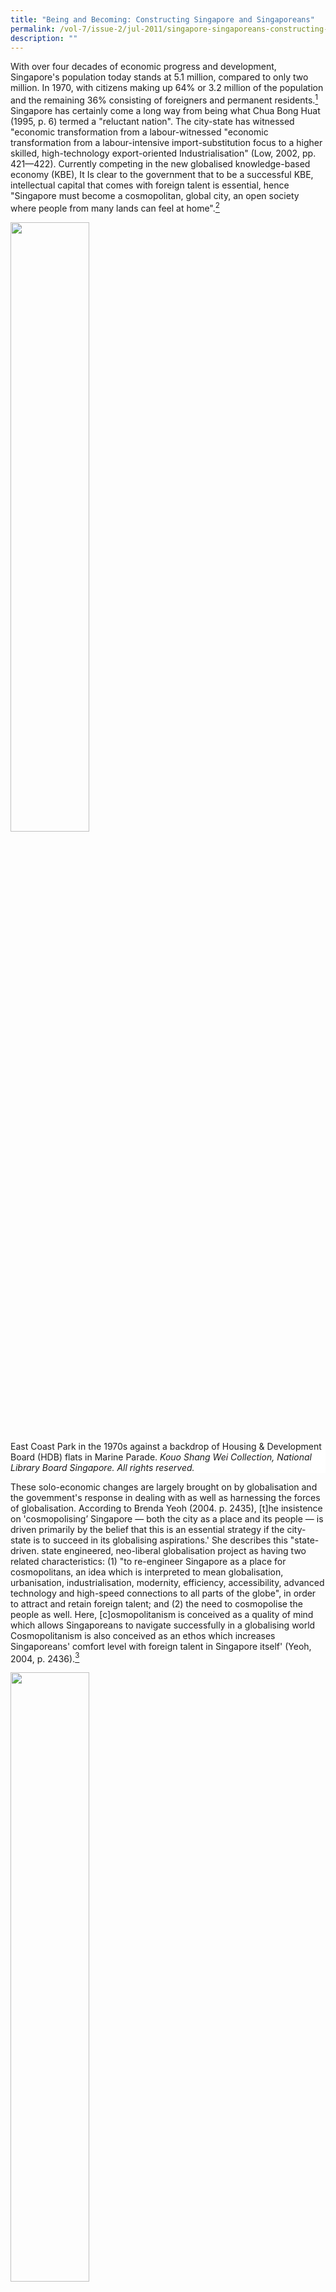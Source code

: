 ```yaml
---
title: "Being and Becoming: Constructing Singapore and Singaporeans"
permalink: /vol-7/issue-2/jul-2011/singapore-singaporeans-constructing-becoming/
description: ""
---
```

With over four decades of economic progress and development, Singapore's population today stands at 5.1 million, compared to only two million. In 1970, with citizens making up 64% or 3.2 million of the population and the remaining 36% consisting of foreigners and permanent residents.[^1]  Singapore has certainly come a long way from being what Chua Bong Huat (1995, p. 6) termed a "reluctant nation". The city-state has witnessed "economic transformation from a labour-witnessed "economic transformation from a labour-intensive import-substitution focus to a higher skilled, high-technology export-oriented Industrialisation" (Low, 2002, pp. 421—422). Currently competing in the new globalised knowledge-based economy (KBE), It Is clear to the government that to be a successful KBE, intellectual capital that comes with foreign talent is essential, hence "Singapore must become a cosmopolitan, global city, an open society where people from many lands can feel at home".[^2]

<img style="width:50%;" src="/images/Vol%207%20Issue%202/BeingBecoming/East%20Coast%20Park%201970.jpg">
 <div style="background-color: white;">East  Coast Park in the 1970s against a backdrop of Housing & Development Board (HDB) flats in Marine Parade. <i>Kouo Shang Wei Collection, National Library Board Singapore. All rights reserved.</i></div>

These solo-economic changes are largely brought on by globalisation and the govemment's response in dealing with as well as harnessing the forces of globalisation. According to Brenda Yeoh (2004. p. 2435), \[t\]he insistence on 'cosmopolising’ Singapore — both the city as a place and its people — is driven primarily by the belief that this is an essential strategy if the city-state is to succeed in its globalising aspirations.' She describes this "state-driven. state engineered, neo-liberal globalisation project as having two related characteristics: (1) "to re-engineer Singapore as a place for cosmopolitans, an idea which is interpreted to mean globalisation, urbanisation, industrialisation, modernity, efficiency, accessibility, advanced technology and high-speed connections to all parts of the globe", in order to attract and retain foreign talent; and (2) the need to cosmopolise the people as well. Here, \[c\]osmopolitanism is conceived as a quality of mind which allows Singaporeans to navigate successfully in a globalising world Cosmopolitanism is also conceived as an ethos which increases Singaporeans' comfort level with foreign talent in Singapore itself' (Yeoh, 2004, p. 2436).[^3]

<img style="width:50%;" src="/images/Vol%207%20Issue%202/BeingBecoming/Central%20Business%20District.jpg">
 <div style="background-color: white;">A view of the Central Business District from the Marina Mandarin Singapore.<i>Courtesy of Tng Eng Choong.</i></div>

The state has been successful in the first aspect of its globalisation project, namely in establishing Singapore as a cosmopolitan global city.[^4] However, whether the people subscribe to the whole cosmopolitan identity package is questionable. Arguably, one of the key reasons contention exists between citizens and immigrants in Singapore today is because citizens do not identify with a cosmopolitan identity (Yeoh, 2004). New challenges brought on by globalisation, like the growing discomfort felt by the citizenry over the increase in foreigner presence and the competition for resources that come with it (Koh, 2003; Yap, 1999; Yeoh & Huang, 2004), has seen the citizenry gradually turn to an introverted form of nationalism, which is detrimental to any plans to globalise or cosmopolise the city-state.[^5] 

Globalisation and nationalism are a contradiction yet at the same time interdependent. the challenge is for Singapore to harmonize the two. As Stein Tennesson & Hans Antiov (1996, p, 2) point out, "\[i\]n order to be successful in the new global marketplace, it is important for a state to develop and maintain a collective 'we-feeling' among its citizens, and a sense that the state belongs to them." Essentially, a state's authority diminishes when its citizens do not identify with it, and more importantly, "territories with little effective authority cannot attract investments and generate growth. (Ibid). Tennesson and Antiov highlight the paradox of today's world, where "globalization undermines the sovereignty of each individual state while at the same time making it increasingly important for a state, in order to be competitive in the global market, to obtain the strong dedication from its citizens" (Ibid).

Harvard professor Robert Putnam's advice to nation-states like Singapore, faced with the abovementioned globalisation and nationalism dilemma, is to continue building social capital.[^6] This article argues that to increase social capital there needs to be a change towards a more inclusive non-ethnic understanding of a Singaporean Singapore.[^7] This Singaporean Singapore would then allow for the development of a natural (as opposed to a state imposed, difficult to establish and sustain) cosmopolitan Singaporean identity, needed to help Singaporeans deal with the new globalisation issues that accompany changing times. 

Sharper distinctions between the privileges enjoyed by citizens and foreigners in terms of healthcare, housing, and education, may appease the citizenry who feel that foreigners are given preferential treatment by the government, as well as entice targeted foreign talent to take up citizenship. However it is only a short-term solution. When foreigners join the ranks of new citizens to stake a claim on these citizen benefits, there will be an inevitable divide within the citizenry, with a section of them feeling that as more people share the benefits there would be less to go around, giving rise to the difficult question of 'how many years must pass before one is no longer labelled a new citizen', This problem can be avoided if a more inclusive strategy, to resolve the citizen-immigrant contention, is chosen over an exclusive, divisive one.

To meaningfully explore the notion of national identity and what it means for Singapore, this article is divided into three parts. In part one, the idea of national identity in the Singapore context and an overview of how Singapore's national identity has developed since the nation's inception is discussed. As such, the first section will illustrate three distinct stages that mark the development of Singapore's national identity: (1) creating the 'local' in order to successfully engage in the 'global'; (2) protecting the 'local' against the 'global'; and (3) embracing the 'global' while staying 'local.' Following from this, the impact of globalisation on nationalism is analysed in the second section to understand why the government's current globalisalion and nation-building projects are problematic. Of note here will be two elements of the state's interlinked globalisation and nation-building projects - the national myth of success from crises; and the 'Chinese', 'Malay', 'Indian', and 'others' (CMIO) categorization. The final section examines how the Singapore national identity can be refined to equip the generations of Singaporeans to come.

It argues that Singapore's ethnically and culturally diverse citizens would benefit from a more inclusive, cosmopolitan, Singaporean Singapore identity that would produce the social capital needed to help them adapt to the challenges of globalisation, for the long-term continued success of the country.

#### **Understanding National Identity in the Singapore Context**

Following Lily Kong (1999, p. 571), national identity is defined as a "national consciousness in the sense of a people possessing a shared image of the nation," in addition to encompassing "the idea that this people identify with and feel a sense of belonging to the 'nation'".

As Terence Chong (2010a, p. 1) posits, "Singapore's oscillation between its nation- state and global city habitus, together with their conflicting demands, has thus far made an authentic national identity rather elusive." He goes on to argue that those looking for an authentic Singapore national Identity would first need to explore the politics behind the state produced national imaginary and values (Chong, 2010a).

It is important to note at this juncture that Singapore's creation of a compelling national myth was hampered by a few key contextual issues: The sudden separation from Malaysia; an immigrant population marked by ethnic, linguistic and cultural differences; tensions with other newly formed nation-states within its immediate vicinity; and as a young nation, a short historical trajectory of which to draw on for the creation of a strong mythology needed to bring about a cohesive social foundation (Kluver & Weber, 2003).

Nationalism and national identity in Singapore was aimed at complementing the govemment's strategy of globalising the country's economy, and "did not spring from any primal or natural yearning but from a developmental need. Because the idea of national survival was so closely linked to economic survival, a coherent nation was ... vital in forming a cohesive workforce compliant enough for market exploitation" (Chong, 2010a, p. 8).

Looking at national identity in Singapore since independence, several iterations indicate three stages in the development of the national identity in Singapore (see Velayutham, 2007; Chua, 1995; Chong, 2010a; Quah, 2000): (1) At independence, a politically and socially stable environment was necessary in order to pursue the globalising of Singapore's economy. This led to the fostering of a Singapore national identity with the CMIO framework as its core, aimed at uniting the disparate heterogeneous migrant communities that made up Singapore's population; (2) the early 1980s saw a search for a national ideology, which would later be known as "Shared Values," [^8] to counter the perceived negative impact of globalisation, i.e. Westernisation, and individualism as opposed to communitarianism. National identity during that time was fashioned after Asian values and cultural traditions, that is Chinese, Malay, and Indian values and traditions; and (3) with structural changes emerging in the global economy in the 1990s, that saw regional hubs, global cities, and interconnected economies increasingly becoming the norm, along with the Asian financial crisis, the Singapore government concluded that the city-state had to go global while staying local. National identity was thus redefined to include cosmopolitanism while maintaining the CMIO identities in order to anchor the cosmopolitan Singaporean to the nation.[^9] 

The people were not entirely apathetic with regards to the nation-building processes fed to them by the government. Through international exposure, shared experiences and contact with the other ethnic groups within Singapore, the people themselves developed unique elements they considered markers of Singapore's national identity. For example the types of different ethnic based cuisine enjoyed by most Singaporeans, and vernacular identities like 'Mat', 'Minah', 'Ah Beng' and 'Ah Lian', along with Singlish, the unique local language with a mixture of English, Malay, and Chinese dialects. However, these things which some might argue are the basis of a true Singaporean identity are paradoxically perceived by the state as threatening to Singapore's engagement with the global and are actively discouraged" (Velayutham, 2007, pp. 152—153).[^10] On the other hand, these familiar non-state sanctioned identities are increasingly used by Singaporeans to "reaffirm local identity in the face of increased globalisation and the influx of the foreigners", and as the government pushes harder for a "cosmopolitan-oriented national identity for its economic interests", we see "Singlish and vernacular identities become \[more attractive\] as sites for resistance" (Chong, 2010b, pp. 515—516).

<img style="width:80%;" src="/images/Vol%207%20Issue%202/BeingBecoming/Web%20Banner.jpg">
 <div style="background-color: white;">Web banner for the Speak Good English Movement's 2010/11 campaign. <i>Courtesy of Speak Good English Movement.</i></div>

Going global may have been the aim of the country since independence, however, the emerging globalisation challenges of today see two projects of the state backfiring on each other, namely the globalisation and the nation-building project. It now becomes important to think about how demands of globalisation and nationalism pressures can be reconciled.

#### **Globalisation and the Need to Think Beyond Nationalism**

Having traced the three stages of development of Singapore's national Identity, it is revealed that in order to maintain political and social stability, essential for economic growth and the globalisation aspirations of the citystate, the government chose to unite and mobilise the nation using (1) the national myth of success from crises and (2) a particularist multiracial national identity that restricted the space for defining differences and accepting any other identities, beside the official, neatly-categorised CMIO identities. These two aspects of the state's interrelated globalisation and nation-building projects are problematic.

A national identity based on the "national myth of forging economic progress and success out of crises, relying primarily on globalizing strategies, such as mandating the use of English, focusing on economic growth through international trade and multinational corporations, and stressing a global orientation rather than a local identity" has certainly contributed to Singapore's material success story (Kluver & Weber, 2003, p. 380). However, such a national myth has to a certain extent weakened social bonds necessary for establishing and maintaining patriotism, as the values of pragmatism, entrepreneurship and opportunism" that economic progress demands inevitably undermines national identity (Kluver & Weber, 2003, p. 378).

Yeah (2004, pp. 2437—2438) aptly described state engineered nationalism in Singapore when she noted that the state formulated CMIO racial categories, which were the 'official' races to be regarded as separate yet equal, "encouraged acceptance and tolerance among the four racially bounded 'communities' and at the same time dictated the basic terms of reference in the ways in which 'race' and 'nation' may be intertwined". This CMIO framework provided "fixed, limiting grids in which the discourse of the 'multicultural nation' was allowed to unfold and restricted the extension of the discourse to include other members of the fluid, fragmenting ethnoscape typical of globalising cities" (Ibid).

As the state's vision for Singapore is to  be a cosmopolitan global city in the same league as first-world developed countries competing for global talent, there is a necessity to rethink the state's strategy of using nationalism, as Singapore knows it (one that is anchored by the CMIO framework of defining and dlfferentiating oneself from others), to maintain national cohesion in the face of the challenges of globalisation.

Another reason for the need to think beyond the current form of nationalism in Singapore, that has CMIO as its core pillar, is linked to the fact that even with the exponential increase of foreigners over the years, the composition of the CMIO has remained more or less the same since independence. As then Deputy Prime Minister Wong Kan Seng, who heads the newly formed National Population and Talent Division under the Prime Minister's Office stated: "In managing our population, we will always be guided by the need to preserve a strong citizen core, and to maintain stability in our ethnic mix."[^11]Assuming that these CMIO identities have also remained unchanged is problematic. The foreigners now entering and even integrating into Singapore society may be ethnically similar however the other experiences and identities they bring along with them are not. As Yeoh (2004, p. 2442) explains, the term 'race' as Singapore becomes the temporary or even permanent home of foreigners "has become inflected by differences in 'nationality', 'history' and 'culture', rendering the politics of sameness and differences within each 'race' more complex".

#### **Enhancing the Singapore National Identity**

Besides using the term 'cosmopolis' and other related phrases such as 'cosmopolitan city' or cosmopolitan society' as "a way of envisioning cultural vibrancy and creativity for the city, the idea of Singaporeans-as heartlanders', cosmopolitans' was made prominent in counterpoint to Singaporean-as- 'heartlanders', oppositional terms popularised by Prime Minister Goh Chok Tong in his 1999 National Day Rally Speech" (Yeoh, 2004, p. 2434). The heartlander- cosmopolitan debate brings to attention not just a worrying "class divide between the
well-educated, privileged, globally-mobile elite, on the one hand, and the working class majority, on the other" (Tan, 2008, p. 189) but also "differential adaptability and receptivity to globalization" (Tan, 2003, p. 758). 

<img style="width:80%;" src="/images/Vol%207%20Issue%202/BeingBecoming/merlion.jpg">
 <div style="background-color: white;">Nation-building still in progress: The Merlion at Marina Bay, standing on a reclaimed promontory in front of the The Fullerton Hotels. <i> Gerald Pang for National Library Board Singapore.  All rights reserved.</i></div>
 
The brand of cosmopolitanism proposed by the government is very much like the multiculturalism enforced in Singapore. As Chong (2010b, pp. 514—515) rightly observes, cosmopolitanism as articulated by the government "is purged of political liberalism and deployed as modus vivendi for cultural and ethnic pluralism so as to prepare citizens for the presence of much needed foreign talent in the pursuit of economic growth." This is similar to the limited definition of multiculturalism found in government discourse, that is to say, "cultural-ethnic differences should be played down in favour of social harmony and whereby no community should overstep its boundaries" (Ibid).

As more 'others' enter the country and become part of the Singapore community, this brand of cosmopolitanism is insufficient to create the adaptability and receptivity needed to navigate the changes and uncertainties brought on by globalisation. One thing Singaporeans and newcomers alike need to learn is how to stop thinking about the 'other' in straightjacketed ethic identity terms. One way of establishing the ideal comfort zone as opposed to a mere contact zone, is by increasing what Robert Putnam terms social capital.[^12] For Putnam, "the way you achieve a successfully diverse society is not to make everybody homogenous. The challenge is not to make them like us; it is to have a new 'us'."[^13] His suggestion is -a national identity that is dynamic and 'more encompassing', not one that is fixed and immutable".[^14]

One way of getting both the people and the state comfortable with heading in this new direction would be to focus on building a Singaporean Singapore (which is more organic than for instance the enforced French assimilation).[^15] In this Singaporean Singapore, racial categories will no longer be needed to define and describe a Singaporean’s identity, a more inclusive rather than simply tolerant society would emerge, and a cosmopolitan outlook which would not just reluctantly accept outsiders, but instead embrace them as a natural way of life in today's globalised world would exist. In other words, a cosmopolitan infused nationalism would be the norm.

<img style="width:80%;" src="/images/Vol%207%20Issue%202/BeingBecoming/Performers%201980s.jpg">
 <div style="background-color: white;">For a celebration in the 1980s, performers dressed in various ethnic and general costumes, including that of a samsui woman, an icon of Singapore culture.<i>The Kouo Shang Wei Collection, National Library Board Singapore. All rights reserved.</i></div>

The notion of national identity is ever fluid, as constructed myths of imagined communities or worlds are constantly "in flux as they are renegotiated and reframed in ways to reemphasize a sense of national identity that will be compelling to younger generations" (Kluver & Weber, 2003, p. 375). In Singapore, as Minister Mentor Lee Kuan Yew and Senior Minister Goh Chok Tong acknowledge in a joint statement upon stepping down, "[a] younger generation, besides having a non-corrupt and meritocratic government and a high standard of living, wants to be more engaged in the decisions which affect them.[^16] 

Singaporeans, especially the younger generation, have clearly indicated an interest in doing more than sitting at the sidelines as decisions on Singapore's future are made. Can Singaporeans do without the need for ethnicity indication in identity cards, can they do away with quota systems in HDB blocks and not gravitate towards ethnic enclaves, can they accept direction for Singapore. generation, have clearly indicated an interest in doing more than sitting at the sidelines as decisions on Singapore's future are made. Can Singaporeans do without the need for ethnicity indication in identity cards, can they do away with quota systems in HDB blocks and not gravitate towards ethnic enclaves, can they accept the irrelevance of minority representation in GRCs, and can they appreciate the freedom to learn beyond one's designated mother tongue? Perhaps now is the right time to put some thought into a sustainable and feasible direction for Singapore.

The author is grateful to Dr Norman Vasu, Assistant Professor and Deputy Head of the Centre of Excellence for National Security S. Rajaratnam School of International Studies, for reviewing the paper on his otherwise perfect holiday.


<br>
<div style="background-color: white;">
<br/>
<img src="/images/Vol%207%20Issue%202/BeingBecoming/Wen%20Ling(2).jpg" style="width: 100px; height: 100px;"/>
<center><b>Chan Wen Ling</b><br>Associate Research Fellow<br>Centre of Excellence for National Security<br>S. Rajaratnam School of International Studies<br>Studies Nanyang Technological University.</center></div>

#### **REFERENCES**


Beck, U. (2006). _The cosmopolitan vision._ Cambridge: Polity Press.

Chong, T. (2010). Fluid nation: The perpetual “renovation” of nation and national identities in Singapore. In T. Chong (Ed.),  [_Management of success: Singapore revisited_](https://eservice.nlb.gov.sg/item_holding.aspx?bid=13688096) (pp. 504–520). Singapore: Institute of Southeast Asian Studies. (Call no.: RSING 959.57 MAN)

Chong, T. (Ed.). (2010). Introduction: The role of success in Singapore’s national identity. In T. Chong Eed.),  [_Management of success: Singapore revisited_](https://eservice.nlb.gov.sg/item_holding.aspx?bid=13688096) (pp. 1–18). Singapore: Institute of Southeast Asian Studies. (Call no.: RSING 959.57 MAN)

Chua, B.H, (1995). [_Culture, multiracialism and national identity in Singapore_](https://eservice.nlb.gov.sg/item_holding.aspx?bid=7404900). (Department of Sociology working papers, no. 125). Singapore: National University of Singapore. (Call no.: RSING 959.57 CHU)

Kluver, R., & Weber, I. (2003, October). Patriotism and the limits of globalization: Renegotiating citizenship in Singapore. _Journal of Communication Inquiry, 27_ (4), 371–388.

Koh, A. (2003, October). Global flows of foreign talent: Identity anxieties in Singapore’s ethnoscape. _Sojourn, 18_ (2), 230–256. Retrieved from JSTOR via NLB’s [eResources](https://eresources.nlb.gov.sg/main/) website.

Kong, L. (1999, June). Globalisation and Singaporean transmigration: Re-imagining and negotiating national identity. _Political Geography,_ _18_ (5), 563–589.

Low, L. (2002). Globalisation and the political economy of Singapore’s policy on foreign talent and high skills. _Journal of Education and Work, 15_ (4), 409–425. Retrieved from Taylor & Francis online website.

Quah, J.S.T. (2000). Globalization and Singapore’s search for nationhood. In L. Suryadinata (Ed.), [_Nationalism and globalization: East and West_](https://eservice.nlb.gov.sg/item_holding.aspx?bid=9847136) (pp. 71–101). Singapore: Institute of Southeast Asian Studies. (Call no.: RSING 320.54 NAT)

Tan, E.K.B. (2003, September). Re-engaging Chineseness: Political, economic and cultural imperatives of nation-building in Singapore. _The China Quarterly,_ (175), 751–774. Retrieved from JSTOR via NLB’s [eResources](https://eresources.nlb.gov.sg/main/) website.

Tan, J. (2008). Pulling together amid globalization: National education in Singapore schools. In P.D. Hershock, M. Mason & J.N. Hawkins (Eds.), _Changing education: Leadership innovation and development in a globalizing Asia Pacific_ (pp. 183–197). Hong Kong: Comparative Education Research Centre. (Not available in NLB holdings)

Tennesson, S., & Antlov, H. (Eds.). (1996). Asia in theories of nationalism and national identity. In [_Asian forms of the nation_](https://eservice.nlb.gov.sg/item_holding.aspx?bid=7908263) (pp. 1–39). Surrey: Curzon Press. (Call no.: RSING 322.42095 ASI)

Velayutham, S. (2007). [_Responding to globalization: Nation, culture and identity in Singapore_](https://eservice.nlb.gov.sg/item_holding.aspx?bid=12924605)_._ Singapore: Institute of Southeast Asian Studies. (Call no.: RSING 305.80095957 VEL)

Yap, M.T. (1999, April). The Singapore state’s response to migration. _Sojourn, 14_ (1), 198–211. Retrieved from JSTOR via NLB’s [eResources](https://eresources.nlb.gov.sg/main/) website.

Yeoh, B.S.A. (2004, November). Cosmopolitan and its exclusions in Singapore. _Urban Studies, 41_ (12), 2431–2445. Retrieved from JSTOR via NLB’s [eResources](https://eresources.nlb.gov.sg/main/) website.

Yeoh, B.S.A., & Huang, S. (2004). “Foreign talent” in our midst: New challenges to sense of community and ethnic relations in Singapore. In Lai Ah Eng (Ed.), [_Beyond rituals and riots: Ethnic pluralism and social cohesion in Singapore_](https://eservice.nlb.gov.sg/item_holding.aspx?bid=12229788) (pp. 316–338). Singapore: Eastern Universities Press. (Call no.: RSING 305.80095957 BEY)

#### **NOTES**

[^1]: Shahanaaz, H. (2011, May 3). S’poreans claim influx of foreigners hampering their livelihood. _The Star._

[^2]: Goh, C.T. (1997, August 24). National Day rally speech 1997 – global city, best home. Retrieved from [http://www.moe.gov.sg/media/speeches/1997/240897.htm]

[^3]: According to the Singapore 21 report, “The Singaporean of the 21st century is a cosmopolitan Singaporean, one who is familiar with global trends and lifestyles and feels comfortable working and living in Singapore as well as overseas”, hence Singaporeans need to be “world ready”, with the ability to “plug-and-play with confidence in the global economy”.

[^4]: Singapore is ranked the most competitive country in the world and also considered by foreign talent to be Asia’s best country to work in, according to the “IMD World Competitiveness Yearbook 2010”; the “Quality of Living Worldwide City Rankings, Mercer Survey, June 2010” ranks Singapore as the best place in Asia to live, work and play. For other related rankings, refer to the Singapore Economic Development Board website.

[^5]: These “introverted forms of nationalism which oppose the ‘invasion’ of the global world by turning inwards” see those involved develop a “conscious resistance to the cosmopolization of their life-worlds, to globalization and globalisers who are perceived as threatening the local form of life of the ‘natives’” (Beck, 2006, p. 4)

[^6]: Putnam shared that social capital is “the value that arises when individuals learn to trust one another, make credible commitments, and engage in cooperative activities, such as giving to charity, joining civic and political groups”. His research had found that immigration and ethnic diversity had the impact of reducing social capital. However, Putnam argues that this problem can be fixed with ‘bridging social capital’ – basically the idea of fostering social capital between different groups. Li, X., & Putnam, R. (2011, March 31). [S’pore can’t afford to stop building social capital](http://eresources.nlb.gov.sg/newspapers/Digitised/Article/straitstimes20110331-1.2.38.4.1). _The Straits Times,_ p. 31.  
  
[^7]: A strong advocate of a non-ethnic concept of Singaporean, Singapore, PAP co-founder S. Rajaratnam cautioned that with the country’s search for roots drifting towards a search to strengthen Chinese, Indian, Malay and Eurasian identity, “Singaporean too could go the way of the many now disintegrating nations if the legitimate search for roots is not directed towards the strengthening of our proclaimed goal of a Singaporean Singapore”. [Whatever happened to Singaporean Singapore?](http://eresources.nlb.gov.sg/newspapers/Digitised/Article/straitstimes19900313-1.2.41.3) (1990, March 3). _The Straits Times,_ p. 28.

[^8]: The shared values include: (1) Nation before community and society above self; (2) Family as the basic unit of society; (3) Community support and respect for the individual; (4) Consensus, not conflict; and (5) Racial and religious harmony.

[^9]: In the 1997 National Day Rally Speech, then Prime Minister Goh Chok Tong noted that “\[f\] or cosmopolitan Singapore to work, however, it must be anchored by the values of our three main communities – Malay, Indian and Chinese. Otherwise it will drift”.

[^10]: [Don’t base national identity on speaking singlish](http://eresources.nlb.gov.sg/newspapers/Digitised/Article/straitstimes20070923-1.2.5.5.3). (2007, September 23). _The Straits Times_, p. 6; Nirmala, M. (2002, August 10). [Food not the way to forge strong identity](http://eresources.nlb.gov.sg/newspapers/Digitised/Article/straitstimes20020810-1.2.7.3). _The Straits Times_, p. 4.

[^11]: Wong, K.S. (2011, January 18). [Making Singaporeans feel this is home in a global city](http://eresources.nlb.gov.sg/newspapers/Digitised/Article/straitstimes20110118-1.2.29.2). _The Straits Times_, p. 21.

[^12]: [Li & Putnam](http://eresources.nlb.gov.sg/newspapers/Digitised/Article/straitstimes20110331-1.2.38.4.1), _The Straits Times_, 31 Mar 2011, p. 31.

[^13]: [Li & Putnam](http://eresources.nlb.gov.sg/newspapers/Digitised/Article/straitstimes20110331-1.2.38.4.1), _The Straits Times_, 31 Mar 2011, p. 31.

[^14]: [Li & Putnam](http://eresources.nlb.gov.sg/newspapers/Digitised/Article/straitstimes20110331-1.2.38.4.1), _The Straits Times_, 31 Mar 2011, p. 31.

[^15]: Immigrants to France are expected to assimilate French national identity and relegate all other identities to the private sphere.

[^16]: Joint statement by SM Goh Chok Tong and MM Lee Kuan Yew (2011, May 14). _Today_.